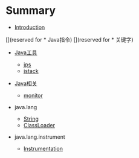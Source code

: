 # Summary

* [Introduction](README.md)

[](reserved for * Java指令)
[](reserved for * 关键字)

* [Java工具](book/tools/README.md)
    * [jps](book/tools/jps.md)
    * [jstack](book/tools/jstack.md)


* [Java相关]()
    * [monitor](book/language/monitor.md)


* java.lang
    * [String](book/java.lang/String.md)
    * [ClassLoader](book/java.lang/ClassLoader.md)


* java.lang.instrument
    * [Instrumentation](book/java.lang.instrument/Instrumentation.md)


